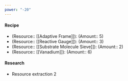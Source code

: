 ```yaml
---
power: "-20"
---
```

#### Recipe
- (Resource:: [[Adaptive Frame]]): (Amount:: 5)
- (Resource:: [[Reactive Gauge]]): (Amount:: 3)
- (Resource:: [[Substrate Molecule Sieve]]): (Amount:: 2)
- (Resource:: [[Vanadium]]): (Amount:: 6)

#### Research
- Resource extraction 2